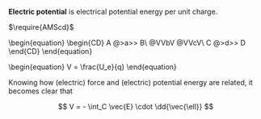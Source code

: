 **Electric potential** is electrical potential energy per unit charge.

$\require{AMScd}$

\begin{equation}
\begin{CD}
A @>a>> B\\
@VVbV @VVcV\\
C @>d>> D
\end{CD}
\end{equation}

\begin{equation}
V = \frac{U_e}{q}
\end{equation}

Knowing how (electric) force and (electric) potential energy are related, it becomes clear that

$$
V = - \int_C \vec{E} \cdot \dd{\vec{\ell}}
$$